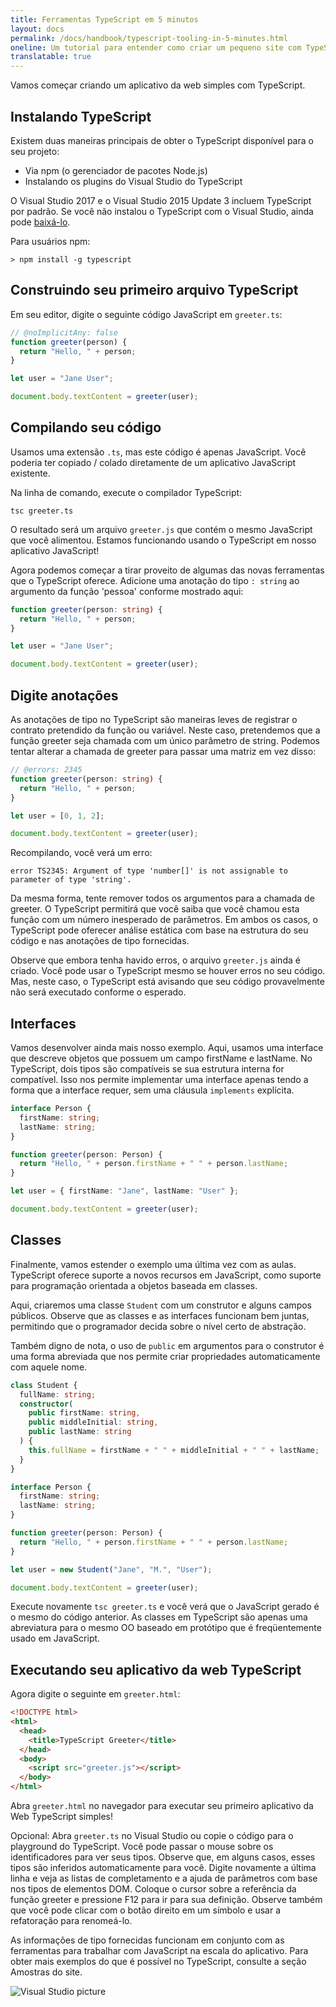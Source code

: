 ```yaml
---
title: Ferramentas TypeScript em 5 minutos
layout: docs
permalink: /docs/handbook/typescript-tooling-in-5-minutes.html
oneline: Um tutorial para entender como criar um pequeno site com TypeScript
translatable: true
---
```


Vamos começar criando um aplicativo da web simples com TypeScript.

## Instalando TypeScript

Existem duas maneiras principais de obter o TypeScript disponível para o seu projeto:

- Via npm (o gerenciador de pacotes Node.js)
- Instalando os plugins do Visual Studio do TypeScript

O Visual Studio 2017 e o Visual Studio 2015 Update 3 incluem TypeScript por padrão.
Se você não instalou o TypeScript com o Visual Studio, ainda pode [baixá-lo](/download).

Para usuários npm:

```shell
> npm install -g typescript
```

## Construindo seu primeiro arquivo TypeScript

Em seu editor, digite o seguinte código JavaScript em `greeter.ts`:
```ts twoslash
// @noImplicitAny: false
function greeter(person) {
  return "Hello, " + person;
}

let user = "Jane User";

document.body.textContent = greeter(user);
```

## Compilando seu código

Usamos uma extensão `.ts`, mas este código é apenas JavaScript.
Você poderia ter copiado / colado diretamente de um aplicativo JavaScript existente.

Na linha de comando, execute o compilador TypeScript:

```shell
tsc greeter.ts
```

O resultado será um arquivo `greeter.js` que contém o mesmo JavaScript que você alimentou.
Estamos funcionando usando o TypeScript em nosso aplicativo JavaScript!

Agora podemos começar a tirar proveito de algumas das novas ferramentas que o TypeScript oferece.
Adicione uma anotação do tipo `: string` ao argumento da função 'pessoa' conforme mostrado aqui:

```ts twoslash
function greeter(person: string) {
  return "Hello, " + person;
}

let user = "Jane User";

document.body.textContent = greeter(user);
```

## Digite anotações

As anotações de tipo no TypeScript são maneiras leves de registrar o contrato pretendido da função ou variável.
Neste caso, pretendemos que a função greeter seja chamada com um único parâmetro de string.
Podemos tentar alterar a chamada de greeter para passar uma matriz em vez disso:

```ts twoslash
// @errors: 2345
function greeter(person: string) {
  return "Hello, " + person;
}

let user = [0, 1, 2];

document.body.textContent = greeter(user);
```

Recompilando, você verá um erro:

```shell
error TS2345: Argument of type 'number[]' is not assignable to parameter of type 'string'.
```

Da mesma forma, tente remover todos os argumentos para a chamada de greeter.
O TypeScript permitirá que você saiba que você chamou esta função com um número inesperado de parâmetros.
Em ambos os casos, o TypeScript pode oferecer análise estática com base na estrutura do seu código e nas anotações de tipo fornecidas.

Observe que embora tenha havido erros, o arquivo `greeter.js` ainda é criado.
Você pode usar o TypeScript mesmo se houver erros no seu código. Mas, neste caso, o TypeScript está avisando que seu código provavelmente não será executado conforme o esperado.

## Interfaces

Vamos desenvolver ainda mais nosso exemplo. Aqui, usamos uma interface que descreve objetos que possuem um campo firstName e lastName.
No TypeScript, dois tipos são compatíveis se sua estrutura interna for compatível.
Isso nos permite implementar uma interface apenas tendo a forma que a interface requer, sem uma cláusula `implements` explícita.

```ts twoslash
interface Person {
  firstName: string;
  lastName: string;
}

function greeter(person: Person) {
  return "Hello, " + person.firstName + " " + person.lastName;
}

let user = { firstName: "Jane", lastName: "User" };

document.body.textContent = greeter(user);
```

## Classes

Finalmente, vamos estender o exemplo uma última vez com as aulas.
TypeScript oferece suporte a novos recursos em JavaScript, como suporte para programação orientada a objetos baseada em classes.

Aqui, criaremos uma classe `Student` com um construtor e alguns campos públicos.
Observe que as classes e as interfaces funcionam bem juntas, permitindo que o programador decida sobre o nível certo de abstração.

Também digno de nota, o uso de `public` em argumentos para o construtor é uma forma abreviada que nos permite criar propriedades automaticamente com aquele nome.

```ts twoslash
class Student {
  fullName: string;
  constructor(
    public firstName: string,
    public middleInitial: string,
    public lastName: string
  ) {
    this.fullName = firstName + " " + middleInitial + " " + lastName;
  }
}

interface Person {
  firstName: string;
  lastName: string;
}

function greeter(person: Person) {
  return "Hello, " + person.firstName + " " + person.lastName;
}

let user = new Student("Jane", "M.", "User");

document.body.textContent = greeter(user);
```

Execute novamente `tsc greeter.ts` e você verá que o JavaScript gerado é o mesmo do código anterior.
As classes em TypeScript são apenas uma abreviatura para o mesmo OO baseado em protótipo que é freqüentemente usado em JavaScript.

## Executando seu aplicativo da web TypeScript

Agora digite o seguinte em `greeter.html`:

```html
<!DOCTYPE html>
<html>
  <head>
    <title>TypeScript Greeter</title>
  </head>
  <body>
    <script src="greeter.js"></script>
  </body>
</html>
```

Abra `greeter.html` no navegador para executar seu primeiro aplicativo da Web TypeScript simples!

Opcional: Abra `greeter.ts` no Visual Studio ou copie o código para o playground do TypeScript.
Você pode passar o mouse sobre os identificadores para ver seus tipos.
Observe que, em alguns casos, esses tipos são inferidos automaticamente para você.
Digite novamente a última linha e veja as listas de completamento e a ajuda de parâmetros com base nos tipos de elementos DOM.
Coloque o cursor sobre a referência da função greeter e pressione F12 para ir para sua definição.
Observe também que você pode clicar com o botão direito em um símbolo e usar a refatoração para renomeá-lo.

As informações de tipo fornecidas funcionam em conjunto com as ferramentas para trabalhar com JavaScript na escala do aplicativo.
Para obter mais exemplos do que é possível no TypeScript, consulte a seção Amostras do site.

![Visual Studio picture](/images/docs/greet_person.png)
